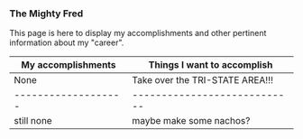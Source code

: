 ### The Mighty Fred

This page is here to display my accomplishments and other pertinent information about my "career".

My accomplishments | Things I want to accomplish
-------------------|----------------------------
None               | Take over the TRI-STATE AREA!!!
-------------------|----------------------------
still none         | maybe make some nachos?

